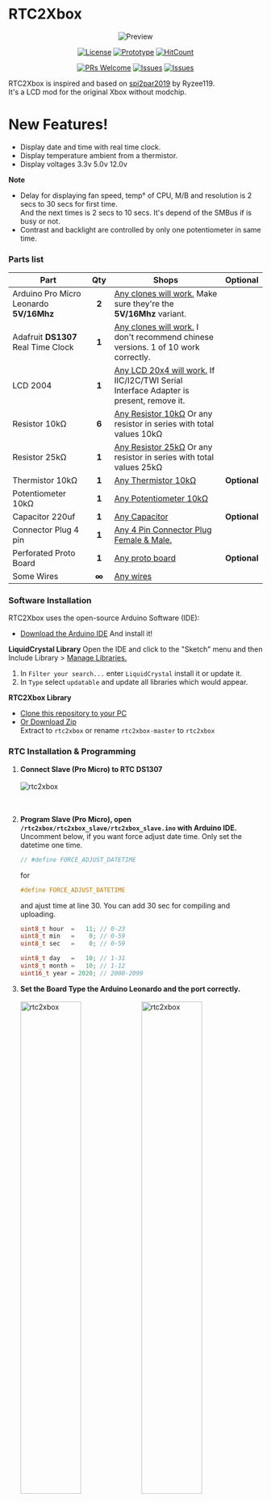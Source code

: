
# RTC2Xbox
<p align="center">
  <img alt="Preview" src="./resources/images/preview.jpg">
</p>

<p align="center">
  <a href="LICENSE"><img alt="License" src="https://img.shields.io/badge/License-GPLv3-blue.svg?style=flat-square&logo=arduino"></a>
  <a href="https://en.wikipedia.org/wiki/Prototype"><img alt="Prototype" src="https://img.shields.io/badge/Statut-Prototype-important.svg?style=flat-square&logo=arduino&logoColor=orange"></a>
  <a href="http://hits.dwyl.com/PatFrost/rtc2xbox"><img alt="HitCount" src="http://hits.dwyl.io/PatFrost/rtc2xbox.svg"></a>
</p>
<p align="center">
  <a href="https://github.com/PatFrost/rtc2xbox/pulls"><img alt="PRs Welcome" src="https://img.shields.io/badge/PRs-Welcome-brightgreen.svg?style=flat-square&logo=arduino&logoColor=brightgreen"></a>
  <a href="https://github.com/PatFrost/rtc2xbox/issues"><img alt="Issues" src="https://img.shields.io/badge/Suggest-Open%20Issue-brightgreen.svg?style=flat-square&logo=arduino&logoColor=brightgreen"></a>
  <a href="https://github.com/PatFrost/rtc2xbox/issues"><img alt="Issues" src="https://img.shields.io/badge/Bugs-Issues-red.svg?style=flat-square&logo=arduino&logoColor=red"></a>
</p>

RTC2Xbox is inspired and based on [spi2par2019](https://github.com/Ryzee119/spi2par2019) by Ryzee119.
<br>It's a LCD mod for the original Xbox without modchip.

# New Features!
  - Display date and time with real time clock.
  - Display temperature ambient from a thermistor.
  - Display voltages 3.3v 5.0v 12.0v

**Note**
  - Delay for displaying fan speed, temp° of CPU, M/B and resolution is 2 secs to 30 secs for first time.
    <br>And the next times is 2 secs to 10 secs. It's depend of the SMBus if is busy or not.
  - Contrast and backlight are controlled by only one potentiometer in same time.

### Parts list
| Part | Qty | Shops | Optional |
| ---- | :----: | ----- | ----- |
| Arduino Pro Micro Leonardo **5V/16Mhz** | **2** | [Any clones will work.](https://www.amazon.com/s?k=Arduino+Pro+Micro+Leonardo+5V%2F16Mhz&ref=nb_sb_noss) Make sure they're the **5V/16Mhz** variant. |
| Adafruit **DS1307** Real Time Clock  | **1** | [Any clones will work.](https://www.amazon.com/Adafruit-3296-DS1307-Clock-Breakout/dp/B01MG3NEWF/ref=sr_1_1?dchild=1&keywords=RTC+DS1307&qid=1602338436&sr=8-1) I don't recommend chinese versions. 1 of 10 work correctly. |
| LCD 2004 | **1** | [Any LCD 20x4 will work.](https://www.amazon.com/s?k=LCD+2004&ref=nb_sb_noss) If IIC/I2C/TWI Serial Interface Adapter is present, remove it. |
| Resistor 10kΩ | **6** |[Any Resistor 10kΩ](https://www.amazon.com/BOJACK-Single-Resistor-Resistors-200pcs/dp/B07PGHP69F/ref=sr_1_8?dchild=1&keywords=Resistor+10k%E2%84%A6&qid=1602341361&sr=8-8) Or any resistor in series with total values 10kΩ |
| Resistor 25kΩ | **1** | [Any Resistor 25kΩ](https://www.amazon.com/s?k=Resistor+25k%E2%84%A6&ref=nb_sb_noss) Or any resistor in series with total values 25kΩ |
| Thermistor 10kΩ | **1** | [Any Thermistor 10kΩ](https://www.amazon.com/s?k=Thermistor+10k%E2%84%A6&s=price-asc-rank&qid=1602342606&ref=sr_st_price-asc-rank) | **Optional** |
| Potentiometer 10kΩ | **1** |[Any Potentiometer 10kΩ](https://www.amazon.com/s?k=Potentiometer+10k%E2%84%A6&ref=nb_sb_noss)|
| Capacitor 220uf | **1** | [Any Capacitor](https://www.amazon.com/s?k=Capacitor+220uf&ref=nb_sb_noss) | **Optional** |
| Connector Plug 4 pin | **1** | [Any 4 Pin Connector Plug Female & Male.](https://www.amazon.com/2-0MM-Female-Single-Connector-Wires/dp/B0732MMD7K/ref=sr_1_4?dchild=1&keywords=Micro-4-Pin-Connector-100mm-Female&qid=1602345927&sr=8-4) |
| Perforated Proto Board | **1** | [Any proto board](https://www.amazon.com/s?k=perfboard&ref=nb_sb_noss) | **Optional** |
| Some Wires | **∞** | [Any wires](https://www.amazon.com/s?k=wires+26+AWG&ref=nb_sb_noss) |

### Software Installation
RTC2Xbox uses the open-source Arduino Software (IDE):
  - [Download the Arduino IDE](https://www.arduino.cc/en/Main/Software#download) And install it!

**LiquidCrystal Library**
Open the IDE and click to the "Sketch" menu and then Include Library > [Manage Libraries.](https://www.arduino.cc/en/guide/libraries#toc3)
1. In `Filter your search...` enter `LiquidCrystal` install it or update it.
2. In `Type` select `updatable` and update all libraries which would appear.

**RTC2Xbox Library**
  - [Clone this repository to your PC](https://github.com/PatFrost/rtc2xbox.git)
  - [Or Download Zip](https://github.com/PatFrost/rtc2xbox/archive/master.zip)
    <br>Extract to `rtc2xbox` or rename `rtc2xbox-master` to `rtc2xbox`

### RTC Installation & Programming
1. **Connect Slave (Pro Micro) to RTC DS1307** 
    <br><br>
    <img src="./resources/images/1.slave_rtc.jpg" alt="rtc2xbox"/>
    <br><br><br>
2. **Program Slave (Pro Micro), open `/rtc2xbox/rtc2xbox_slave/rtc2xbox_slave.ino` with Arduino IDE.**<br>
    Uncomment below, if you want force adjust date time.
    Only set the datetime one time.
    ```c++
    // #define FORCE_ADJUST_DATETIME
    ```
    for
    ```c++
    #define FORCE_ADJUST_DATETIME
    ```
    and ajust time at line 30. You can add 30 sec for compiling and uploading.
    ```c++
    uint8_t hour  =   11; // 0-23
    uint8_t min   =    0; // 0-59
    uint8_t sec   =    0; // 0-59

    uint8_t day   =   10; // 1-31
    uint8_t month =   10; // 1-12
    uint16_t year = 2020; // 2000-2099
    ```
    
3. **Set the Board Type the Arduino Leonardo and the port correctly.**
    <br><br>
    <img src="./resources/images/ide_board.jpg" alt="rtc2xbox" width="50%"/><img src="./resources/images/ide_port.jpg" alt="rtc2xbox" width="50%"/>
    <br><br><br>
4. **Compile by clicking the tick in the top left.**<br>
    Check the console output it has compiled successfully
5. **Connect a Micro USB cable between the Slave (Pro Micro) and the PC.**
6. **Click the upload button and confirm successful.**
7. **Disconnect Slave (Pro Micro)**
    * comment `#define FORCE_ADJUST_DATETIME`. Remember, only set the datetime one time.
        ```c++
        // #define FORCE_ADJUST_DATETIME
        ```
****
8. **Program Master (Pro Micro), open `/rtc2xbox/rtc2xbox.ino` with Arduino IDE.**<br>
    Uncomment below to make the in-game temp readouts display in Fahrenheit.
    ```c++
    // #define USE_FAHRENHEIT
    ```
    for
    ```c++
    #define USE_FAHRENHEIT
    ```
9. **Compile by clicking the tick in the top left.**<br>
    Check the console output it has compiled successfully
10. **Connect a Micro USB cable between the Master (Pro Micro) and the PC.**
11. **Click the upload button and confirm successful.**
12. **Disconnect Master (Pro Micro)**

### Hardware Installation
1. **Connect Master (Pro Micro) to LCD, Potentiometer and Thermistor (Optional)**
    <br><br>
    <img src="./resources/images/2.master_lcd.jpg" alt="rtc2xbox"/>
    <br><br><br>
2. **Connect Master (Pro Micro) for voltages reading**
    <br><br>
    <img src="./resources/images/3.molex.jpg" alt="rtc2xbox"/>
    <br><br><br>
3. **Connect Master (Pro Micro) to Slave (Pro Micro)**
    <br><br>
    <img src="./resources/images/4.serial1.jpg" alt="rtc2xbox"/>
    <br><br><br>
4. **Connect Master (Pro Micro) to Xbox LPC**
    <br><br>
    <img src="./resources/images/5.lpc_to_master.jpg" alt="rtc2xbox"/>
    <br><br><br>
****
<br><br>
**Final Result**<br>
<img src="./resources/images/6.connections.jpg" alt="rtc2xbox"/>
<br><br><br>

### Development
Want to contribute? Great!<br>
[Open pull requests](https://github.com/PatFrost/rtc2xbox/pulls)

### Warning
If you want to reprogram the Master (Pro Micro) and/or the Slave (Pro Micro)!<br>
Take no chances, **disconnect** plug for `voltages reading` and `wires between` Xbox LPC and Master (Pro Micro).

### Legal
This article is intended to provide general information.<br>
Please always read and follow the labels/instructions that accompany your products.<br>
I cannot be held responsible for any injuries or damages caused by this activity.

<br><br>
**Cheers!!!**

